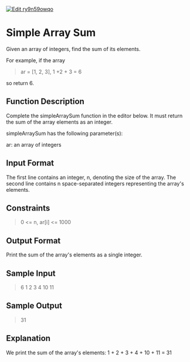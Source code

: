 [![Edit ry9n59owqo](https://codesandbox.io/static/img/play-codesandbox.svg)](https://codesandbox.io/s/ry9n59owqo)

# Simple Array Sum

Given an array of integers, find the sum of its elements.

For example, if the array

> ar = [1, 2, 3], 1 +2 + 3 = 6

so return 6.

## Function Description

Complete the simpleArraySum function in the editor below. It must return the sum of the array elements as an integer.

simpleArraySum has the following parameter(s):

ar: an array of integers

## Input Format

The first line contains an integer, n, denoting the size of the array.
The second line contains n space-separated integers representing the array's elements.

## Constraints

> 0 <= n, ar[i] <= 1000

## Output Format

Print the sum of the array's elements as a single integer.

## Sample Input

> 6
> 1 2 3 4 10 11

## Sample Output

> 31

## Explanation

We print the sum of the array's elements: 1 + 2 + 3 + 4 + 10 + 11 = 31
